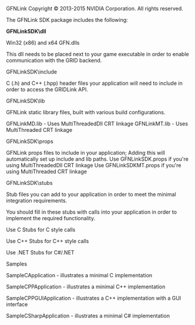 GFNLink Copyright © 2013-2015 NVIDIA Corporation. All rights reserved.

The GFNLink SDK package includes the following:

**GFNLinkSDK\dll**

Win32 (x86) and x64 GFN.dlls

This dll needs to be placed next to your game executable in order to enable communication with the GRID backend.
  
GFNLinkSDK\include

C (.h) and C++ (.hpp) header files your application will need to include in order to access the GRIDLink API.

GFNLinkSDK\lib              

GFNLink static library files, built with various build configurations. 

GFNLinkMD.lib - Uses MultiThreadedDll CRT linkage
GFNLinkMT.lib - Uses MultiThreaded CRT linkage

GFNLinkSDK\props            

GFNLink props files to include in your application; Adding this will automatically set up include and lib paths.
Use GFNLinkSDK.props if you're using MultiThreadedDll CRT linkage
Use GFNLinkSDKMT.props if you're using MultiThreaded CRT linkage

GFNLinkSDK\stubs

Stub files you can add to your application in order to meet the minimal integration requirements.

You should fill in these stubs with calls into your application in order to implement the required functionality.

Use C Stubs for C style calls

Use C++ Stubs for C++ style calls

Use .NET Stubs for C#/.NET

Samples

SampleCApplication - illustrates a minimal C implementation

SampleCPPApplication - illustrates a minimal C++ implementation

SampleCPPGUIApplication - illustrates a C++ implementation with a GUI interface

SampleCSharpApplication - illustrates a minimal C# implementation 

